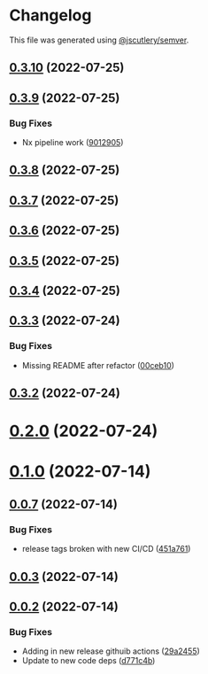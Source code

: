 # Changelog

This file was generated using [@jscutlery/semver](https://github.com/jscutlery/semver).

## [0.3.10](https://github.com/anatine/zod-plugins/compare/graphql-codegen-zod-0.3.9...graphql-codegen-zod-0.3.10) (2022-07-25)



## [0.3.9](https://github.com/anatine/zod-plugins/compare/graphql-codegen-zod-0.3.8...graphql-codegen-zod-0.3.9) (2022-07-25)


### Bug Fixes

* Nx pipeline work ([9012905](https://github.com/anatine/zod-plugins/commit/90129055519d329831d026757e04b8192376b6a9))



## [0.3.8](https://github.com/anatine/zod-plugins/compare/graphql-codegen-zod-0.3.7...graphql-codegen-zod-0.3.8) (2022-07-25)



## [0.3.7](https://github.com/anatine/zod-plugins/compare/graphql-codegen-zod-0.3.6...graphql-codegen-zod-0.3.7) (2022-07-25)



## [0.3.6](https://github.com/anatine/zod-plugins/compare/graphql-codegen-zod-0.3.5...graphql-codegen-zod-0.3.6) (2022-07-25)



## [0.3.5](https://github.com/anatine/zod-plugins/compare/graphql-codegen-zod-0.3.4...graphql-codegen-zod-0.3.5) (2022-07-25)



## [0.3.4](https://github.com/anatine/zod-plugins/compare/graphql-codegen-zod-0.3.3...graphql-codegen-zod-0.3.4) (2022-07-25)



## [0.3.3](https://github.com/anatine/zod-plugins/compare/graphql-codegen-zod-0.3.2...graphql-codegen-zod-0.3.3) (2022-07-24)


### Bug Fixes

* Missing README after refactor ([00ceb10](https://github.com/anatine/zod-plugins/commit/00ceb10be8251c6be2a83e64a9a8cd6116451938))



## [0.3.2](https://github.com/anatine/zod-plugins/compare/graphql-codegen-zod-0.3.1...graphql-codegen-zod-0.3.2) (2022-07-24)



# [0.2.0](https://github.com/anatine/zod-plugins/compare/graphql-codegen-zod-0.1.0...graphql-codegen-zod-0.2.0) (2022-07-24)

# [0.1.0](https://github.com/anatine/zod-plugins/compare/graphql-codegen-zod-0.0.7...graphql-codegen-zod-0.1.0) (2022-07-14)

## [0.0.7](https://github.com/anatine/zod-plugins/compare/graphql-codegen-zod-0.0.6...graphql-codegen-zod-0.0.7) (2022-07-14)

### Bug Fixes

* release tags broken with new CI/CD ([451a761](https://github.com/anatine/zod-plugins/commit/451a7614564fa214a5a39137ac8c38beacfcf970))

## [0.0.3](https://github.com/anatine/zod-plugins/compare/graphql-codegen-zod-0.0.2...graphql-codegen-zod-0.0.3) (2022-07-14)

## [0.0.2](https://github.com/anatine/zod-plugins/compare/graphql-codegen-zod-0.0.1...graphql-codegen-zod-0.0.2) (2022-07-14)

### Bug Fixes

* Adding in new release githuib actions ([29a2455](https://github.com/anatine/zod-plugins/commit/29a2455161f7021df9f933d0d8b200a08fe31fde))
* Update to new code deps ([d771c4b](https://github.com/anatine/zod-plugins/commit/d771c4b2b026635a6704eeb1fca80dd2f2e5e8e8))
